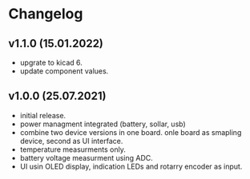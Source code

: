 # Changelog


## v1.1.0 (15.01.2022)

- upgrate to kicad 6.
- update component values.

## v1.0.0 (25.07.2021)

- initial release.
- power managment integrated (battery, sollar, usb)
- combine two device versions in one board. onle board as smapling device, second as UI interface.
- temperature measurments only.
- battery voltage measurment using ADC.
- UI usin OLED display, indication LEDs and rotarry encoder as input.


